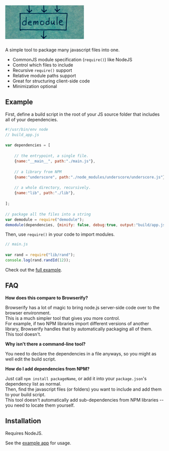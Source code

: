 # ![alt tag](https://github.com/jaekwon/demodule/raw/image/demodule.png)

A simple tool to package many javascript files into one.

* CommonJS module specification (`require()`) like NodeJS
* Control which files to include
* Recursive `require()` support
* Relative module paths support
* Great for structuring client-side code
* Minimization optional

## Example

First, define a build script in the root of your JS source folder that includes all of your dependencies.

```javascript
#!/usr/bin/env node
// build_app.js

var dependencies = [

    // the entrypoint, a single file.
    {name:"__main__", path:"./main.js"},

    // a library from NPM
    {name:"underscore", path:"./node_modules/underscore/underscore.js"},

    // a whole directory, recursively.
    {name:"lib", path:"./lib"},

];

// package all the files into a string
var demodule = require("demodule");
demodule(dependencies, {minify: false, debug:true, output:"build/app.js"});
```

Then, use `require()` in your code to import modules.

```javascript
// main.js

var rand = require("lib/rand");
console.log(rand.randId(12));
```

Check out the [full example](https://github.com/jaekwon/demodule/tree/master/example).
 
## FAQ

__How does this compare to Browserify?__

Browserify has a lot of magic to bring node.js server-side code over to the browser environment.<br/>
This is a much simpler tool that gives you more control.<br/>
For example, if two NPM libraries import different versions of another library, Browserify handles that by automatically packaging all of them.<br/>
This tool doesn't.

__Why isn't there a command-line tool?__

You need to declare the dependencies in a file anyways, so you might as well edit the build script.

__How do I add dependencies from NPM?__

Just call `npm install packageName`, or add it into your `package.json`'s dependency list as normal.<br/>
Then, find the javascript files (or folders) you want to include and add them to your build script.<br/>
This tool doesn't automatically add sub-dependencies from NPM libraries -- you need to locate them yourself.

## Installation

Requires NodeJS.

See the [example app](https://github.com/jaekwon/demodule/tree/master/example) for usage.
